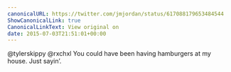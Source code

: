 ```yaml
---
canonicalURL: https://twitter.com/jmjordan/status/617088179653484544
ShowCanonicalLink: true
CanonicalLinkText: View original on
date: 2015-07-03T21:51:01+00:00
---
```

@tylerskippy @rxchxl You could have been having hamburgers at my house. Just sayin’.
